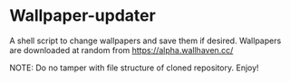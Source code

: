 # Wallpaper-updater
A shell script to change wallpapers and save them if desired. Wallpapers are downloaded at random from https://alpha.wallhaven.cc/

NOTE: Do no tamper with file structure of cloned repository. 
Enjoy!
